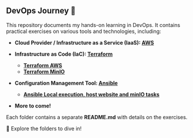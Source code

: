 ## DevOps Journey 🚀  

This repository documents my hands-on learning in DevOps. It contains practical exercises on various tools and technologies, including:  

<!-- - **Cloud Provider / Infrastructure as a Service (IaaS): AWS (Amazon Web Services)**   -->
- **Cloud Provider / Infrastructure as a Service (IaaS): [AWS](aws/)**
- **Infrastructure as Code (IaC): [Terraform](terraform)**
    - **[Terraform AWS](terraform/terraform_aws_project/)**
    - **[Terraform MinIO](terraform/terraform_minio_project/)**
- **Configuration Management Tool: [Ansible](ansible)**
    - **[Ansible Local execution, host website and minIO tasks](ansible)**
    
    <!-- - **[Terraform using VSphere](terraform/terraform_with_vsphere/)** -->
<!-- - **Ansible** -->
- **More to come!**  

Each folder contains a separate **README.md** with details on the exercises.  

📂 Explore the folders to dive in!  